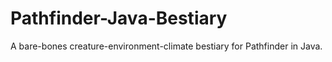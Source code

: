 # Pathfinder-Java-Bestiary
A bare-bones creature-environment-climate bestiary for Pathfinder in Java.
